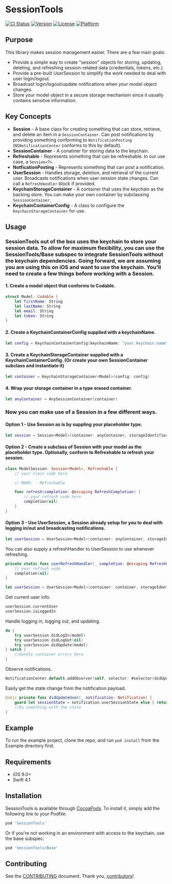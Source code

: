 # SessionTools

[![CI Status](http://img.shields.io/travis/BottleRocketStudios/iOS-SessionTools.svg?style=flat)](https://travis-ci.org/BottleRocketStudios/iOS-SessionTools)
[![Version](https://img.shields.io/cocoapods/v/SessionTools.svg?style=flat)](http://cocoapods.org/pods/SessionTools)
[![License](https://img.shields.io/cocoapods/l/SessionTools.svg?style=flat)](http://cocoapods.org/pods/SessionTools)
[![Platform](https://img.shields.io/cocoapods/p/SessionTools.svg?style=flat)](http://cocoapods.org/pods/SessionTools)

## Purpose
This library makes session management easier. There are a few main goals:

* Provide a simple way to create "session" objects for storing, updating, deleting, and refreshing session-related data (credentials, tokens, etc.).
* Provide a pre-built UserSession to simplify the work needed to deal with user login/logout.
* Broadcast login/logout/update notifications when your model object changes.
* Store your model object in a secure storage mechanism since it usually contains sensitve information.

## Key Concepts
* **Session** - A base class for creating something that can store, retrieve, and delete an item in a `SessionContainer`. Can post notifications by providing something conforming to `NotificationPosting` (`NSNotificationCenter` conforms to this by default).
* **SessionContainer** - A conatiner for storing data to the keychain.
* **Refreshable** - Represents something that can be refreshable. In our use case, a `Session<T>`.
* **NotficationPosting** - Represents something that can post a notification.
* **UserSession** - Handles storage, deletion, and retrieval of the current user. Broadcasts notifications when user session state changes. Can call a `RefreshHandler` block if provided.
* **KeychainStorageContainer** - A container that uses the keychain as the backing store. You can make your own container by subclassing `SessionContainer`.
* **KeychainContainerConfig** - A class to configure the `KeychainStorageContainer` for use.

## Usage

### SessionTools out of the box uses the keychain to store your session data. To allow for maximum flexibility, you can use the SessionTools/Base subspec to integrate SessionTools without the keychain dependencies. Going forward, we are assuming you are using this on iOS and want to use the keychain. You'll need to create a few things before working with a Session.

#### 1. Create a model object that conforms to Codable.
``` swift
struct Model: Codable {
    let firstName: String
    let lastName: String
    let email: String
    let token: String
}
```

#### 2. Create a KeychainContainerConfig supplied with a keychainName.
``` swift
let config = KeychainContainerConfig(keychainName: "your.keychain.name")
```

#### 3. Create a KeychainStorageContainer supplied with a KeychainContainerConfig. (Or create your own SessionContainer subclass and instantiate it)
``` swift
let container = KeychainStorageContainer<Model>(config: config)
```

#### 4. Wrap your storage container in a type erased container.
``` swift
let anyContainer = AnySessionContainer(container)
```

### Now you can make use of a Session in a few different ways.

#### Option 1 - Use Session as is by suppling your placeholder type.
``` swift
let session = Session<Model>(container: anyContainer, storageIdentifier: "identifier.for.your.model.object")
```

#### Option 2 - Create a subclass of Session with your model as the placeholder type. Optionally, conform to Refreshable to refresh your session.
``` swift
class ModelSession: Session<Model>, Refreshable {
    // your class code here

    // MARK: - Refreshable

    func refresh(completion: @escaping RefreshCompletion) {
        // your refresh code here
        completion(nil)
    }
}
```

#### Option 3 - Use UserSession, a Session already setup for you to deal with logging in/out and broadcasting notifications.
``` swift
let userSession = UserSession<Model>(container: anyContainer, storageIdentifier: "identifier.for.your.model.object", notificationPoster: NotificationCenter.default)
```
You can also supply a refreshHandler to UserSession to use whenever refreshing.
``` swift
private static func userRefreshHandler(_ completion: @escaping RefreshCompletion) -> Void {
    // your refresh code
    completion(nil)
}

let userSession = UserSession<Model>(container: container, storageIdentifier: "identifier.for.your.model.object", notificationPoster: NotificationCenter.default, refreshHandler: userRefreshHandler)
```

Get current user info.
``` swift
userSession.currentUser
userSession.isLoggedIn
```

Handle logging in, logging out, and updating.
``` swift
do {
    try userSession.didLogIn(model)
    try userSession.didLogOut(nil)
    try userSession.didUpdate(model)
} catch {
    //Handle container errors here
}
```

Observe notifications.
``` swift
NotificationCenter.default.addObserver(self, selector: #selector(didUpdateUser:), name: .sessionStateDidChange, object: nil)
```

Easily get the state change from the notification payload.
``` swift
@objc private func didUpdateUser(_ notification: Notification) {
    guard let sessionState = notification.userSessionState else { return }
    //Do something with the state
}
```

## Example

To run the example project, clone the repo, and run `pod install` from the Example directory first.

## Requirements
* iOS 9.0+
* Swift 4.1

## Installation

SessionTools is available through [CocoaPods](http://cocoapods.org). To install
it, simply add the following line to your Podfile:

```ruby
pod 'SessionTools'
```

Or if you're not working in an environment with access to the keychain, use the base subspec:

```ruby
pod 'SessionTools/Base'
```

## Contributing

See the [CONTRIBUTING] document. Thank you, [contributors]!

[CONTRIBUTING]: CONTRIBUTING.md
[contributors]: https://github.com/BottleRocketStudios/iOS-SessionManager/graphs/contributors
